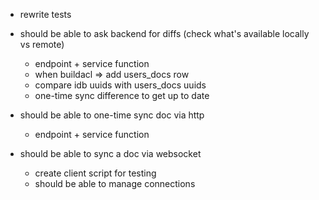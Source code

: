 - rewrite tests

- should be able to ask backend for diffs (check what's available locally vs remote) 
  - endpoint + service function
  - when buildacl => add users_docs row
  - compare idb uuids with users_docs uuids
  - one-time sync difference to get up to date

- should be able to one-time sync doc via http
  - endpoint + service function

- should be able to sync a doc via websocket
  - create client script for testing
  - should be able to manage connections